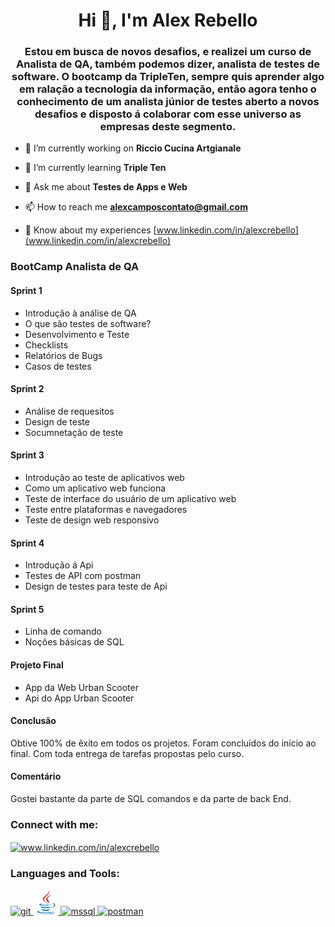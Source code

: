 <h1 align="center">Hi 👋, I'm Alex Rebello</h1>
<h3 align="center">Estou em busca de novos desafios, e realizei um curso de Analista de QA, também podemos dizer, analista de testes de software. O bootcamp da TripleTen, sempre quis aprender algo em ralação a tecnologia da informação, então agora tenho o conhecimento de um analista júnior de testes aberto a novos desafios e disposto á colaborar com esse universo as empresas deste segmento.</h3>

- 🔭 I’m currently working on **Riccio Cucina Artgianale**

- 🌱 I’m currently learning **Triple Ten**

- 💬 Ask me about **Testes de Apps e Web**

- 📫 How to reach me **alexcamposcontato@gmail.com**

- 📄 Know about my experiences [www.linkedin.com/in/alexcrebello](www.linkedin.com/in/alexcrebello)

### BootCamp Analista de QA
  
#### Sprint 1 
- Introdução à análise de QA
- O que são testes de software?
- Desenvolvimento e Teste
- Checklists
- Relatórios de Bugs
- Casos de testes
  
#### Sprint 2
- Análise de requesitos
- Design de teste
- Socumnetação de teste

#### Sprint 3
- Introdução ao teste de aplicativos web
- Como um aplicativo web funciona
- Teste de interface do usuário de um aplicativo web
- Teste entre plataformas e navegadores
- Teste de design web responsivo

#### Sprint 4
- Introdução á Api
- Testes de API com postman
- Design de testes para teste de Api

#### Sprint 5
- Linha de comando
- Noções básicas de SQL

#### Projeto Final
- App da Web Urban Scooter
- Api do App Urban Scooter

#### Conclusão
Obtive 100% de êxito em todos os projetos. Foram concluídos do início ao final. Com toda entrega de tarefas propostas pelo curso.

#### Comentário
Gostei bastante da parte de SQL comandos e da parte de back End.

<h3 align="left">Connect with me:</h3>
<p align="left">
<a href="https://linkedin.com/in/www.linkedin.com/in/alexcrebello" target="blank"><img align="center" src="https://raw.githubusercontent.com/rahuldkjain/github-profile-readme-generator/master/src/images/icons/Social/linked-in-alt.svg" alt="www.linkedin.com/in/alexcrebello" height="30" width="40" /></a>
</p>

<h3 align="left">Languages and Tools:</h3>
<p align="left"> <a href="https://git-scm.com/" target="_blank" rel="noreferrer"> <img src="https://www.vectorlogo.zone/logos/git-scm/git-scm-icon.svg" alt="git" width="40" height="40"/> </a> <a href="https://www.java.com" target="_blank" rel="noreferrer"> <img src="https://raw.githubusercontent.com/devicons/devicon/master/icons/java/java-original.svg" alt="java" width="40" height="40"/> </a> <a href="https://www.microsoft.com/en-us/sql-server" target="_blank" rel="noreferrer"> <img src="https://www.svgrepo.com/show/303229/microsoft-sql-server-logo.svg" alt="mssql" width="40" height="40"/> </a> <a href="https://postman.com" target="_blank" rel="noreferrer"> <img src="https://www.vectorlogo.zone/logos/getpostman/getpostman-icon.svg" alt="postman" width="40" height="40"/> </a> </p>
